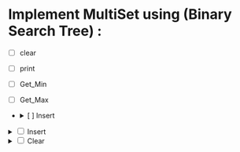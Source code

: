 # Implement MultiSet using (Binary Search Tree) :

* [ ] clear

* [ ] print

* [ ] Get_Min

* [ ] Get_Max



* <details>
    <summary>
        [ ] Insert
    </summary>
            > Insert a new value into the tree.
    </details>

<details>
  <summary>
    <input type="checkbox" id="checkbox1">
    <label for="checkbox1">Insert</label>
  </summary>
  
  > Insert a new value into the tree.
</details>


<details>
  <summary>
    <input type="checkbox" id="checkbox2">
    <label for="checkbox2"></label>
    Clear
  </summary>
  
  This is another toggle-able content section.
</details>